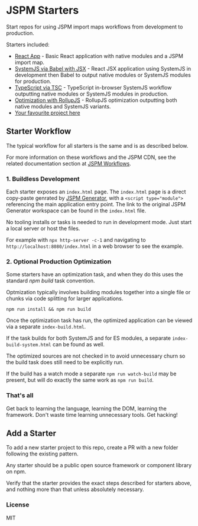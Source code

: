 # JSPM Starters

Start repos for using JSPM import maps workflows from development to production.

Starters included:

* [React App](tree/main/react) - Basic React application with native modules and a JSPM import map.
* [SystemJS via Babel with JSX](tree/main/systemjs-babel) - React JSX application using SystemJS in development then Babel to output native modules or SystemJS modules for production.
* [TypeScript via TSC](tree/main/typescript) - TypeScript in-browser SystemJS workflow outputting native modules or SystemJS modules in production.
* [Optimization with RollupJS](tree/main/rollup) - RollupJS optimization outputting both native modules and SystemJS variants.
* [Your favourite project here](#add-a-starter)

## Starter Workflow

The typical workflow for all starters is the same and is as described below.

For more information on these workflows and the JSPM CDN, see the related documentation section at [JSPM Workflows](https://jspm.org/docs/workflows).

### 1. Buildless Development

Each starter exposes an `index.html` page. The `index.html` page is a direct copy-paste genrated by [JSPM Generator](https://generator.jspm.io),
with a `<script type="module">` referencing the main application entry point. The link to the original JSPM Generator workspace can be found in the `index.html` file.

No tooling installs or tasks is needed to run in development mode. Just start a local server or host the files.

For example with `npx http-server -c-1` and navigating to `http://localhost:8080/index.html` in a web browser to see the example.

### 2. Optional Production Optimization

Some starters have an optimization task, and when they do this uses the standard _npm build_ task convention.

Optmization typically involves building modules together into a single file or chunks via code splitting for larger applications.

```
npm run install && npm run build
```

Once the optimization task has run, the optimized application can be viewed via a separate `index-build.html`.

If the task builds for both SystemJS and for ES modules, a separate `index-build-system.html` can be found as well.

The optimized sources are not checked in to avoid unnecessary churn so the build task does still need to be explicitly run.

If the build has a watch mode a separate `npm run watch-build` may be present, but will do exactly the same work as `npm run build`.

### That's all

Get back to learning the language, learning the DOM, learning the framework. Don't waste time learning unnecessary tools. Get hacking!

## Add a Starter

To add a new starter project to this repo, create a PR with a new folder following the existing pattern.

Any starter should be a public open source framework or component library on npm.

Verify that the starter provides the exact steps described for starters above, and nothing more than that unless absolutely necessary.

### License

MIT
